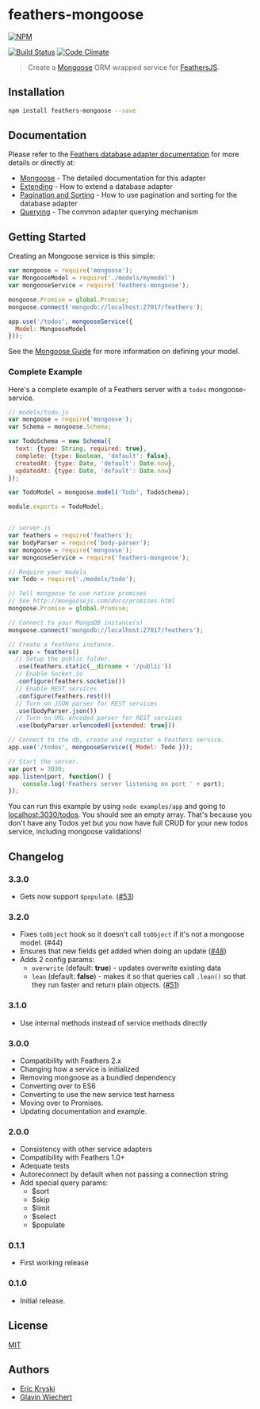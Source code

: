 feathers-mongoose
================

[![NPM](https://nodei.co/npm/feathers-mongoose.png?downloads=true&stars=true)](https://nodei.co/npm/feathers-mongoose/)

[![Build Status](https://travis-ci.org/feathersjs/feathers-mongoose.svg?branch=master)](https://travis-ci.org/feathersjs/feathers-mongoose)
[![Code Climate](https://codeclimate.com/github/feathersjs/feathers-mongoose.png)](https://codeclimate.com/github/feathersjs/feathers-mongoose)


> Create a [Mongoose](http://mongoosejs.com/) ORM wrapped service for [FeathersJS](https://github.com/feathersjs).


## Installation

```bash
npm install feathers-mongoose --save
```

## Documentation

Please refer to the [Feathers database adapter documentation](http://docs.feathersjs.com/databases/readme.html) for more details or directly at:

- [Mongoose](http://docs.feathersjs.com/databases/mongoose.html) - The detailed documentation for this adapter
- [Extending](http://docs.feathersjs.com/databases/extending.html) - How to extend a database adapter
- [Pagination and Sorting](http://docs.feathersjs.com/databases/pagination.html) - How to use pagination and sorting for the database adapter
- [Querying](http://docs.feathersjs.com/databases/querying.html) - The common adapter querying mechanism

## Getting Started

Creating an Mongoose service is this simple:

```js
var mongoose = require('mongoose');
var MongooseModel = require('./models/mymodel')
var mongooseService = require('feathers-mongoose');

mongoose.Promise = global.Promise;
mongoose.connect('mongodb://localhost:27017/feathers');

app.use('/todos', mongooseService({
  Model: MongooseModel
}));
```

See the [Mongoose Guide](http://mongoosejs.com/docs/guide.html) for more information on defining your model.

### Complete Example

Here's a complete example of a Feathers server with a `todos` mongoose-service.

```js
// models/todo.js
var mongoose = require('mongoose');
var Schema = mongoose.Schema;

var TodoSchema = new Schema({
  text: {type: String, required: true},
  complete: {type: Boolean, 'default': false},
  createdAt: {type: Date, 'default': Date.now},
  updatedAt: {type: Date, 'default': Date.now}
});

var TodoModel = mongoose.model('Todo', TodoSchema);

module.exports = TodoModel;


// server.js
var feathers = require('feathers');
var bodyParser = require('body-parser');
var mongoose = require('mongoose');
var mongooseService = require('feathers-mongoose');

// Require your models
var Todo = require('./models/todo');

// Tell mongoose to use native promises
// See http://mongoosejs.com/docs/promises.html
mongoose.Promise = global.Promise;

// Connect to your MongoDB instance(s)
mongoose.connect('mongodb://localhost:27017/feathers');

// Create a feathers instance.
var app = feathers()
  // Setup the public folder.
  .use(feathers.static(__dirname + '/public'))
  // Enable Socket.io
  .configure(feathers.socketio())
  // Enable REST services
  .configure(feathers.rest())
  // Turn on JSON parser for REST services
  .use(bodyParser.json())
  // Turn on URL-encoded parser for REST services
  .use(bodyParser.urlencoded({extended: true}))

// Connect to the db, create and register a Feathers service.
app.use('/todos', mongooseService({ Model: Todo }));

// Start the server.
var port = 3030;
app.listen(port, function() {
    console.log('Feathers server listening on port ' + port);
});
```

You can run this example by using `node examples/app` and going to [localhost:3030/todos](http://localhost:3030/todos). You should see an empty array. That's because you don't have any Todos yet but you now have full CRUD for your new todos service, including mongoose validations!

## Changelog

### 3.3.0

- Gets now support `$populate`. ([#53](https://github.com/feathersjs/feathers-mongoose/issues/53))

### 3.2.0

- Fixes `toObject` hook so it doesn't call `toObject` if it's not a mongoose model. (#44)
- Ensures that new fields get added when doing an update ([#48](https://github.com/feathersjs/feathers-mongoose/issues/48))
- Adds 2 config params:
   - `overwrite` (default: **true**) - updates overwrite existing data
   - `lean` (default: **false**) - makes it so that queries call `.lean()` so that they run faster and return plain objects. ([#51](https://github.com/feathersjs/feathers-mongoose/issues/51))

### 3.1.0

- Use internal methods instead of service methods directly

### 3.0.0

- Compatibility with Feathers 2.x
- Changing how a service is initialized
- Removing mongoose as a bundled dependency
- Converting over to ES6
- Converting to use the new service test harness
- Moving over to Promises.
- Updating documentation and example.

### 2.0.0

- Consistency with other service adapters
- Compatibility with Feathers 1.0+
- Adequate tests
- Autoreconnect by default when not passing a connection string
- Add special query params:
    - $sort
    - $skip
    - $limit
    - $select
    - $populate

### 0.1.1

- First working release

### 0.1.0

- Initial release.

## License

[MIT](LICENSE)

## Authors

- [Eric Kryski](http://erickryski.com)
- [Glavin Wiechert](https://github.com/Glavin001)
